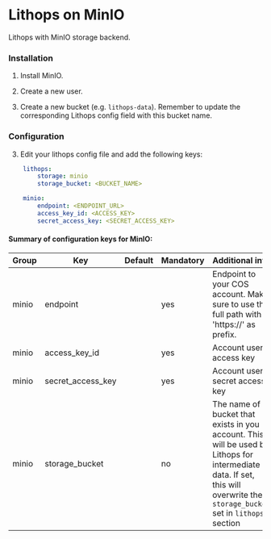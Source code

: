 # Lithops on MinIO

Lithops with MinIO storage backend.


### Installation

1. Install MinIO.

2. Create a new user.

3. Create a new bucket (e.g. `lithops-data`). Remember to update the corresponding Lithops config field with this bucket name.

### Configuration

3. Edit your lithops config file and add the following keys:

```yaml
    lithops:
        storage: minio
        storage_bucket: <BUCKET_NAME>

    minio:
        endpoint: <ENDPOINT_URL>
        access_key_id: <ACCESS_KEY>
        secret_access_key: <SECRET_ACCESS_KEY>
```

#### Summary of configuration keys for MinIO:

|Group|Key|Default|Mandatory|Additional info|
|---|---|---|---|---|
|minio | endpoint | |yes | Endpoint to your COS account. Make sure to use the full path with 'https://' as prefix. |
|minio | access_key_id | |yes | Account user access key |
|minio | secret_access_key | |yes | Account user secret access key |
|minio | storage_bucket | | no | The name of a bucket that exists in you account. This will be used by Lithops for intermediate data. If set, this will overwrite the `storage_bucket` set in `lithops` section |
 
